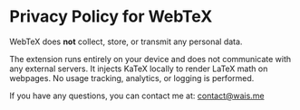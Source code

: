 # Privacy Policy for WebTeX

WebTeX does **not** collect, store, or transmit any personal data.

The extension runs entirely on your device and does not communicate with any external servers. It injects KaTeX locally to render LaTeX math on webpages. No usage tracking, analytics, or logging is performed.

If you have any questions, you can contact me at: contact@wais.me
